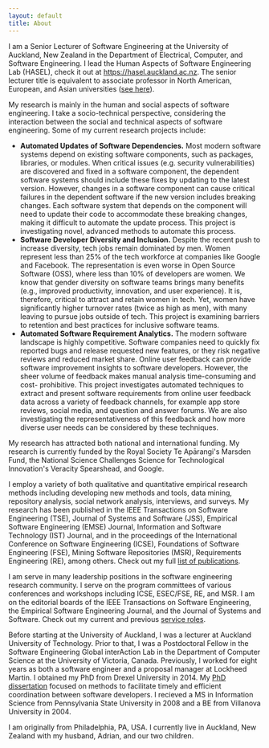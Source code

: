 ```yaml
---
layout: default
title: About
---
```


I am a Senior Lecturer of Software Engineering at the University of Auckland, New Zealand in the Department of Electrical, Computer, and Software Engineering. I lead the Human Aspects of Software Engineering Lab (HASEL), check it out at <a href="https://hasel.auckland.ac.nz/">https://hasel.auckland.ac.nz</a>.
The senior lecturer title is equivalent to associate professor in North American, European, and Asian universities
(<a href="http://en.wikipedia.org/wiki/Academic_ranks_(Australia_and_New_Zealand)">see here</a>).<br>

My research is mainly in the human and social aspects of software engineering. I take a socio-technical perspective, considering the interaction between the social and technical aspects of software engineering. Some of my current research projects include:
<ul>
<li><b>Automated Updates of Software Dependencies.</b> Most modern software systems depend on existing software components, such as packages, libraries, or modules. When critical issues (e.g. security vulnerabilities) are discovered and fixed in a software component, the dependent software systems should include these fixes by updating to the latest version. However, changes in a software component can cause critical failures in the dependent software if the new version includes breaking changes. Each software system that depends on the component will need to update their code to accommodate these breaking changes, making it difficult to automate the update process. This project is investigating novel, advanced methods to automate this process.</li>
<li><b>Software Developer Diversity and Inclusion.</b> Despite the recent push to increase diversity, tech jobs remain dominated by men. Women represent less than 25% of the tech workforce at companies like Google and Facebook. The representation is even worse in Open Source Software (OSS), where less than 10% of developers are women. We know that gender diversity on software teams brings many benefits (e.g., improved productivity, innovation, and user experience). It is, therefore, critical to attract and retain women in tech. Yet, women have significantly higher turnover rates (twice as high as men), with many leaving to pursue jobs outside of tech. This project is examining barriers to retention and best practices for inclusive software teams.</li>
<li><b>Automated Software Requirement Analytics.</b> The modern software landscape is highly competitive. Software companies need to quickly fix reported bugs and release requested new features, or they risk negative reviews and reduced market share. Online user feedback can provide software improvement insights to software developers. However, the sheer volume of feedback makes manual analysis time-consuming and cost- prohibitive. This project investigates automated techniques to extract and present software requirements from online user feedback data across a variety of feedback channels, for example app store reviews, social media, and question and answer forums. We are also investigating the representativeness of this feedback and how more diverse user needs can be considered by these techniques.</li>
</ul>

My research has attracted both national and international funding. My research is currently funded by the Royal Society Te Apārangi's Marsden Fund, the National Science Challenges Science for Technological Innovation's Veracity Spearshead, and Google.

I employ a variety of both qualitative and quantitative empirical research methods including developing new methods and tools, data mining,
repository analysis, social network analysis, interviews, and surveys.
My research has been published in the IEEE Transactions on Software Engineering (TSE), Journal of Systems and Software (JSS), Empirical Software Engineering (EMSE) Journal, Information and Software Technology (IST) Journal, and in the proceedings of the International Conference on Software Engineering (ICSE), Foundations of Software Engineering (FSE), Mining Software Repositories (MSR), Requirements Engineering (RE), among others. Check out my full <a href="/publications.html">list of publications</a>.<br>

I am serve in many leadership positions in the software engineering research community.
I serve on the program committees of various conferences and workshops including ICSE, ESEC/FSE, RE, and MSR.
I am on the editorial boards of the IEEE Transactions on Software Engineering, the Empirical Software Engineering Journal, and the Journal of Systems and Software. Check out my current and previous <a href="/service.html">service roles</a>.<br>

Before starting at the University of Auckland, I was a lecturer at Auckland University of Technology.
Prior to that, I was a Postdoctoral Fellow in the Software Engineering Global interAction Lab in the Department of Computer Science at the University of Victoria, Canada.
Previously, I worked for eight years as both a software engineer and a proposal manager at Lockheed Martin.
I obtained my PhD from Drexel University in 2014.
My <a href="./publications/blincoe_thesis.pdf">PhD dissertation</a> focused on methods to facilitate timely and efficient coordination between software developers.
I recieved a MS in Information Science from Pennsylvania State University in 2008 and a BE from Villanova University in 2004.<br>

I am  originally from Philadelphia, PA, USA. I currently live in Auckland, New Zealand with my husband, Adrian, and our two children.<br>